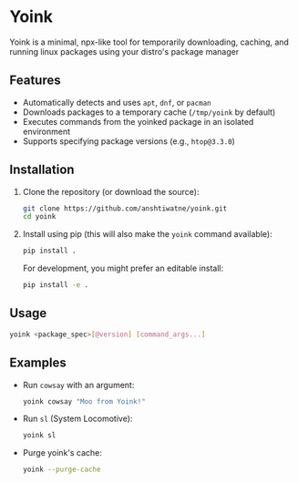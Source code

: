 # Yoink

Yoink is a minimal, npx-like tool for temporarily downloading, caching, and running linux packages using your distro's package manager

## Features

- Automatically detects and uses `apt`, `dnf`, or `pacman`
- Downloads packages to a temporary cache (`/tmp/yoink` by default)
- Executes commands from the yoinked package in an isolated environment
- Supports specifying package versions (e.g., `htop@3.3.0`)

## Installation

1.  Clone the repository (or download the source):

    ```bash
    git clone https://github.com/anshtiwatne/yoink.git
    cd yoink
    ```

2.  Install using pip (this will also make the `yoink` command available):

    ```bash
    pip install .
    ```

    For development, you might prefer an editable install:
    ```bash
    pip install -e .
    ```

## Usage

```bash
yoink <package_spec>[@version] [command_args...]
```

## Examples

- Run `cowsay` with an argument:

    ```bash
    yoink cowsay "Moo from Yoink!"
    ```

- Run `sl` (System Locomotive):

    ```bash
    yoink sl
    ```

- Purge yoink's cache:

    ```bash
    yoink --purge-cache
    ```
